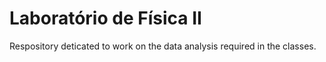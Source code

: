 # Laboratório de Física II

Respository deticated to work on the data analysis required in the classes.
